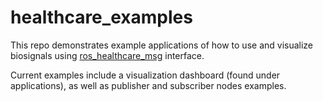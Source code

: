 # healthcare_examples

This repo demonstrates example applications of how to use and visualize biosignals using [ros_healthcare_msg](https://github.com/SCAI-Lab/ros_healthcare_msg) interface.

Current examples include a visualization dashboard (found under applications), as well as publisher and subscriber nodes examples.

